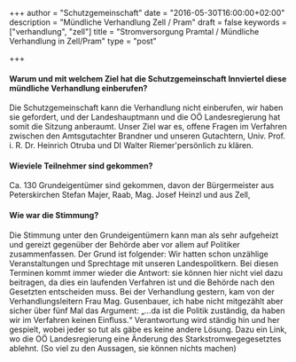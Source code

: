 +++
author = "Schutzgemeinschaft"
date = "2016-05-30T16:00:00+02:00"
description = "Mündliche Verhandlung Zell / Pram"
draft = false
keywords = ["verhandlung", "zell"]
title = "Stromversorgung Pramtal / Mündliche Verhandlung in Zell/Pram"
type = "post"

+++

#### Warum und mit welchem Ziel hat die Schutzgemeinschaft Innviertel diese mündliche Verhandlung einberufen?

  Die Schutzgemeinschaft kann die Verhandlung nicht einberufen, wir haben sie gefordert, und der Landeshauptmann und die 
  OÖ Landesregierung hat somit die Sitzung anberaumt. Unser Ziel war es, offene Fragen im Verfahren zwischen den Amtsgutachter 
  Brandner und unseren Gutachtern, Univ. Prof. i. R. Dr. Heinrich Otruba und DI Walter Riemer'persönlich zu klären.
  
#### Wieviele Teilnehmer sind gekommen?
  
  Ca. 130 Grundeigentümer sind gekommen, davon der Bürgermeister aus Peterskirchen Stefan Majer, Raab, Mag. Josef Heinzl und aus Zell,
  
  
#### Wie war die Stimmung?
  Die Stimmung unter den Grundeigentümern kann man als sehr aufgeheizt und gereizt gegenüber der Behörde aber vor allem auf Politiker zusammenfassen.
  Der Grund ist folgender:
  Wir hatten schon unzählige Veranstaltungen und Sprechtage mit unseren Landespolitkern.
  Bei diesen Terminen kommt immer wieder die  Antwort: sie können hier nicht viel dazu beitragen, da dies ein laufenden Verfahren ist und die Behörde nach den Gesetzten entscheiden muss.
  Bei der Verhandlung gestern, kam von der Verhandlungsleitern Frau Mag. Gusenbauer, ich habe nicht mitgezählt aber sicher über fünf Mal das Argument: „…da ist die Politik zuständig, da haben wir im Verfahren keinen Einfluss.“
  Verantwortung wird ständig hin und her gespielt, wobei jeder so tut als gäbe es keine andere Lösung.
  Dazu ein Link, wo die OÖ Landesregierung eine Änderung des Starkstromwegegesetztes ablehnt. (So viel zu den Aussagen, sie können nichts machen)